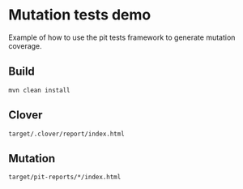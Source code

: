 # Mutation tests demo

Example of how to use the pit tests framework to generate mutation coverage.

## Build

``` 
mvn clean install
```

## Clover 

``` 
target/.clover/report/index.html
```

## Mutation

``` 
target/pit-reports/*/index.html
```


